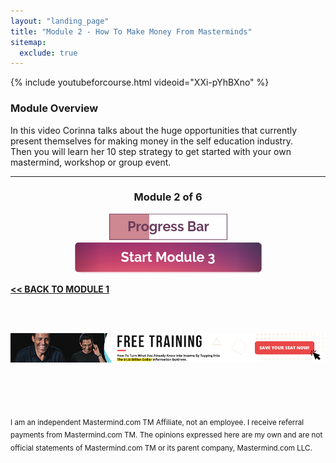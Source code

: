 ```yaml
---
layout: "landing_page"
title: "Module 2 - How To Make Money From Masterminds"
sitemap:
  exclude: true  
---
```

 <div class="separator-2"></div>
 
{% include youtubeforcourse.html videoid="XXi-pYhBXno" %}

### Module Overview
In this video Corinna talks about the huge opportunities that currently present themselves for making money in the self education industry.
<br>
Then you will learn her 10 step strategy to get started with your own mastermind, workshop or group event.
<br>

***

<center>
<h3>Module 2 of 6</h3>
<img src="/i/ff/mastermindcourse/progressbar2.png" alt="Progress bar 34% complete">
<br>
<a href="/ff/masterminds/c19/modules/module-3">
  <img src="/ff/masterminds/c19/buttons/module_3.png" alt="Make money with Masterminds Module 3 button">
</a>
</center>

**[<< BACK TO MODULE 1](/ff/masterminds/c19/modules/module-1)**

<br><br>
<center>
<a href="https://dgachieve.com/joining?source=ILDmmcoursebanner&a=1899" target="blank" rel="noopener"><img src="/i/ads/kbb/970x90.jpg" /></a>
</center>

<br><br><br>

<sub>I am an independent Mastermind.com TM Affiliate, not an employee. I receive referral payments from Mastermind.com TM. The opinions expressed here are my own and are not official statements of Mastermind.com TM or its parent company, Mastermind.com LLC.</sub>